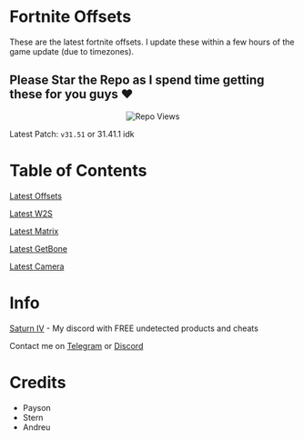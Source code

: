 # Fortnite Offsets

These are the latest fortnite offsets. I update these within a few hours of the game update (due to timezones).

## Please Star the Repo as I spend time getting these for you guys ❤️

<p align="center"> <img src="https://komarev.com/ghpvc/?username=p-niggerfart&label=Repo%20views&color=0e75b6&style=flat" alt="Repo Views" /> </p>

Latest Patch: ``v31.51`` or 31.41.1 idk

# Table of Contents

[Latest Offsets](https://github.com/paysonism/Fortnite-Offsets/blob/main/offsets.h)

[Latest W2S](https://github.com/paysonism/Fortnite-Offsets/blob/main/ProjectWorldToScreen.h)

[Latest Matrix](https://github.com/paysonism/Fortnite-Offsets/blob/main/Matrix.h)

[Latest GetBone](https://github.com/paysonism/Fortnite-Offsets/blob/main/GetBoneWithRotation.h)

[Latest Camera](https://github.com/paysonism/Fortnite-Offsets/blob/main/Camera.h)

# Info

[Saturn IV](https://discord.gg/saturniv) - My discord with FREE undetected products and cheats

Contact me on [Telegram](https://t.me/payson1337) or [Discord](https://discord.com/users/1214355385457188926)



# Credits
- Payson
- Stern
- Andreu
